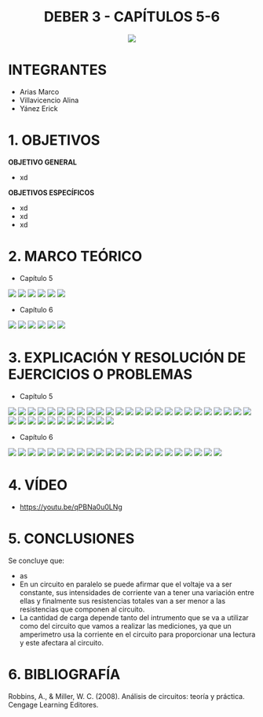 <div align="center">

# DEBER 3 - CAPÍTULOS 5-6

![](https://github.com/erickyanez1/IMAGENES-DEBER-1/blob/main/espe.png) 

</div>

# **INTEGRANTES**

- Arias Marco
- Villavicencio Alina
- Yánez Erick


# **1. OBJETIVOS**

**OBJETIVO GENERAL**
  - xd
 
 **OBJETIVOS ESPECÍFICOS**
  - xd
  - xd
  - xd

# **2. MARCO TEÓRICO**
- Capítulo 5

![](https://github.com/erickyanez1/DEBER3/blob/main/IMG/map_1_cap5.png)
![](https://github.com/erickyanez1/DEBER3/blob/main/IMG/map_2_cap5.png)
![](https://github.com/erickyanez1/DEBER3/blob/main/IMG/map_3_cap5.png)
![](https://github.com/erickyanez1/DEBER3/blob/main/IMG/map_4_cap5.png)
![](https://github.com/erickyanez1/DEBER3/blob/main/IMG/map_5_cap5.png)
![](https://github.com/erickyanez1/DEBER3/blob/main/IMG/map_6_cap5.png)


- Capítulo 6

![](https://github.com/erickyanez1/DEBER3/blob/main/IMG/MapaCap6_P1.jpg)
![](https://github.com/erickyanez1/DEBER3/blob/main/IMG/MapaCap6_P2.jpg)
![](https://github.com/erickyanez1/DEBER3/blob/main/IMG/MapaCap6_P3.jpg)
![](https://github.com/erickyanez1/DEBER3/blob/main/IMG/MapaCap6_P4.jpg)
![](https://github.com/erickyanez1/DEBER3/blob/main/IMG/MapaCap6_P5.jpg)
![](https://github.com/erickyanez1/DEBER3/blob/main/IMG/MapaCap6_P6.jpg)

# **3. EXPLICACIÓN Y RESOLUCIÓN DE EJERCICIOS O PROBLEMAS**
- Capítulo 5

![](https://github.com/erickyanez1/DEBER3/blob/main/IMG/1.PNG)
![](https://github.com/erickyanez1/DEBER3/blob/main/IMG/3.PNG)
![](https://github.com/erickyanez1/DEBER3/blob/main/IMG/5.PNG)
![](https://github.com/erickyanez1/DEBER3/blob/main/IMG/7.PNG)
![](https://github.com/erickyanez1/DEBER3/blob/main/IMG/9.PNG)
![](https://github.com/erickyanez1/DEBER3/blob/main/IMG/11.PNG)
![](https://github.com/erickyanez1/DEBER3/blob/main/IMG/13-1.PNG)
![](https://github.com/erickyanez1/DEBER3/blob/main/IMG/13-2.PNG)
![](https://github.com/erickyanez1/DEBER3/blob/main/IMG/15-1.PNG)
![](https://github.com/erickyanez1/DEBER3/blob/main/IMG/15-2.PNG)
![](https://github.com/erickyanez1/DEBER3/blob/main/IMG/17.PNG)
![](https://github.com/erickyanez1/DEBER3/blob/main/IMG/17-2.PNG)
![](https://github.com/erickyanez1/DEBER3/blob/main/IMG/19.PNG)
![](https://github.com/erickyanez1/DEBER3/blob/main/IMG/19-2.PNG)
![](https://github.com/erickyanez1/DEBER3/blob/main/IMG/19-3.PNG)
![](https://github.com/erickyanez1/DEBER3/blob/main/IMG/19-4.PNG)
![](https://github.com/erickyanez1/DEBER3/blob/main/IMG/21.PNG)
![](https://github.com/erickyanez1/DEBER3/blob/main/IMG/21-2.PNG)
![](https://github.com/erickyanez1/DEBER3/blob/main/IMG/23.PNG)
![](https://github.com/erickyanez1/DEBER3/blob/main/IMG/23-2.PNG)
![](https://github.com/erickyanez1/DEBER3/blob/main/IMG/23-3.PNG)
![](https://github.com/erickyanez1/DEBER3/blob/main/IMG/25.PNG)
![](https://github.com/erickyanez1/DEBER3/blob/main/IMG/25-2.PNG)
![](https://github.com/erickyanez1/DEBER3/blob/main/IMG/25-3.PNG)
![](https://github.com/erickyanez1/DEBER3/blob/main/IMG/25-4.PNG)
![](https://github.com/erickyanez1/DEBER3/blob/main/IMG/25-5.PNG)
![](https://github.com/erickyanez1/DEBER3/blob/main/IMG/25-6.PNG)
![](https://github.com/erickyanez1/DEBER3/blob/main/IMG/27.PNG)
![](https://github.com/erickyanez1/DEBER3/blob/main/IMG/27-2.PNG)
![](https://github.com/erickyanez1/DEBER3/blob/main/IMG/27-3.PNG)
![](https://github.com/erickyanez1/DEBER3/blob/main/IMG/29.PNG)
![](https://github.com/erickyanez1/DEBER3/blob/main/IMG/31.PNG)
![](https://github.com/erickyanez1/DEBER3/blob/main/IMG/ejer_33_cap5.png)
![](https://github.com/erickyanez1/DEBER3/blob/main/IMG/ejer_35_cap5.png)
![](https://github.com/erickyanez1/DEBER3/blob/main/IMG/ejer_37_cap5.png)
![](https://github.com/erickyanez1/DEBER3/blob/main/IMG/ejer_39_cap5.png)


- Capítulo 6

![](https://github.com/erickyanez1/DEBER3/blob/main/IMG/ejer_1_cap6.png)
![](https://github.com/erickyanez1/DEBER3/blob/main/IMG/ejer_3_cap6.png)
![](https://github.com/erickyanez1/DEBER3/blob/main/IMG/ejer_5_cap6.png)
![](https://github.com/erickyanez1/DEBER3/blob/main/IMG/ejer_7_cap6.png)
![](https://github.com/erickyanez1/DEBER3/blob/main/IMG/ejer_9_cap6.png)
![](https://github.com/erickyanez1/DEBER3/blob/main/IMG/ejer_11_cap6.png)
![](https://github.com/erickyanez1/DEBER3/blob/main/IMG/ejer_13_cap6.png)
![](https://github.com/erickyanez1/DEBER3/blob/main/IMG/ejer_15_cap6.png)
![](https://github.com/erickyanez1/DEBER3/blob/main/IMG/ejer_17_cap6.png)
![](https://github.com/erickyanez1/DEBER3/blob/main/IMG/ejer_19_cap6.png)
![](https://github.com/erickyanez1/DEBER3/blob/main/IMG/ejer_21_cap6.png)
![](https://github.com/erickyanez1/DEBER3/blob/main/IMG/EjerciciosCap6_P1.jpg)
![](https://github.com/erickyanez1/DEBER3/blob/main/IMG/EjerciciosCap6_P2.jpg)
![](https://github.com/erickyanez1/DEBER3/blob/main/IMG/EjerciciosCap6_P3.jpg)
![](https://github.com/erickyanez1/DEBER3/blob/main/IMG/EjerciciosCap6_P4.jpg)
![](https://github.com/erickyanez1/DEBER3/blob/main/IMG/EjerciciosCap6_P5.jpg)
![](https://github.com/erickyanez1/DEBER3/blob/main/IMG/EjerciciosCap6_P6.jpg)
![](https://github.com/erickyanez1/DEBER3/blob/main/IMG/EjerciciosCap6_P7.jpg)
![](https://github.com/erickyanez1/DEBER3/blob/main/IMG/EjerciciosCap6_P8.jpg)
![](https://github.com/erickyanez1/DEBER3/blob/main/IMG/EjerciciosCap6_P9.jpg)
![](https://github.com/erickyanez1/DEBER3/blob/main/IMG/EjerciciosCap6_P10.jpg)
![](https://github.com/erickyanez1/DEBER3/blob/main/IMG/EjerciciosCap6_P11.jpg)


# **4. VÍDEO**

- https://youtu.be/qPBNa0u0LNg

# **5. CONCLUSIONES**

Se concluye que:

- as
- En un circuito en paralelo se puede afirmar que el voltaje va a ser constante, sus intensidades de corriente van a tener una variación entre ellas y finalmente sus resistencias totales van a ser menor a las resistencias que componen al circuito.  
-  La cantidad de carga depende tanto del intrumento que se va a utilizar como del circuito que vamos a realizar las mediciones, ya que un amperimetro usa la corriente en el circuito para proporcionar una lectura y este afectara al circuito.


# **6. BIBLIOGRAFÍA**

Robbins, A., & Miller, W. C. (2008). Análisis de circuitos: teoría y práctica. Cengage Learning Editores.
